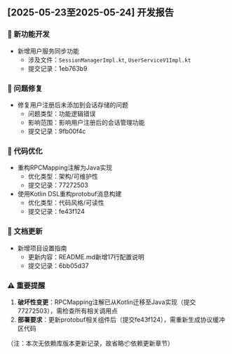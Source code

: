 ## [2025-05-23至2025-05-24] 开发报告

### 🚀 新功能开发
- 新增用户服务同步功能  
  - 涉及文件：`SessionManagerImpl.kt`, `UserServiceV1Impl.kt`  
  - 提交记录：1eb763b9  

### 🐛 问题修复
- 修复用户注册后未添加到会话存储的问题  
  - 问题类型：功能逻辑错误  
  - 影响范围：影响用户注册后的会话管理功能  
  - 提交记录：9fb00f4c  

### 🔧 代码优化
- 重构RPCMapping注解为Java实现  
  - 优化类型：架构/可维护性  
  - 提交记录：77272503  
- 使用Kotlin DSL重构protobuf消息构建  
  - 优化类型：代码风格/可读性  
  - 提交记录：fe43f124  

### 📝 文档更新
- 新增项目设置指南  
  - 更新内容：README.md新增17行配置说明  
  - 提交记录：6bb05d37  

### ⚠️ 重要提醒
1. **破坏性变更**：RPCMapping注解已从Kotlin迁移至Java实现（提交77272503），需检查所有相关调用点  
2. **部署要求**：更新protobuf相关组件后（提交fe43f124），需重新生成协议缓冲区代码  

（注：本次无依赖库版本更新记录，故省略📦依赖更新章节）